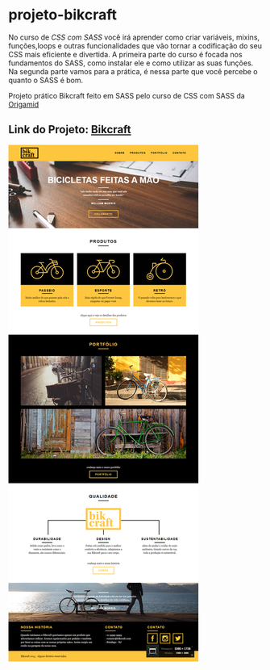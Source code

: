 # projeto-bikcraft
No curso de _CSS com SASS_ você irá aprender como criar variáveis, mixins, funções,loops e outras funcionalidades que vão tornar a codificação do seu CSS mais eficiente e divertida.
A primeira parte do curso é focada nos fundamentos do SASS, como instalar ele e como utilizar as suas funções.
Na segunda parte vamos para a prática, é nessa parte que você percebe o quanto o SASS é bom.

Projeto prático Bikcraft feito em SASS pelo curso de CSS com SASS da [Origamid](https://www.origamid.com/curso/css-com-sass)


## Link do Projeto: [Bikcraft]()

![Bikcraft](bikcraft.jpg)